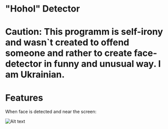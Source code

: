 # "Hohol" Detector
# Caution: This programm is self-irony and wasn`t created to offend someone and rather to create face-detector in funny and unusual way. I am Ukrainian.
# Features
When face is detected and near the screen:

![Alt text](https://github.com/Avdieienko/-Hohol--Detector/blob/main/Screenshot_1.png?raw=true) 
